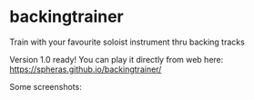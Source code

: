 # backingtrainer
Train with your favourite soloist instrument thru backing tracks

Version 1.0 ready!  You can play it directly from web here:
https://spheras.github.io/backingtrainer/


Some screenshots:

